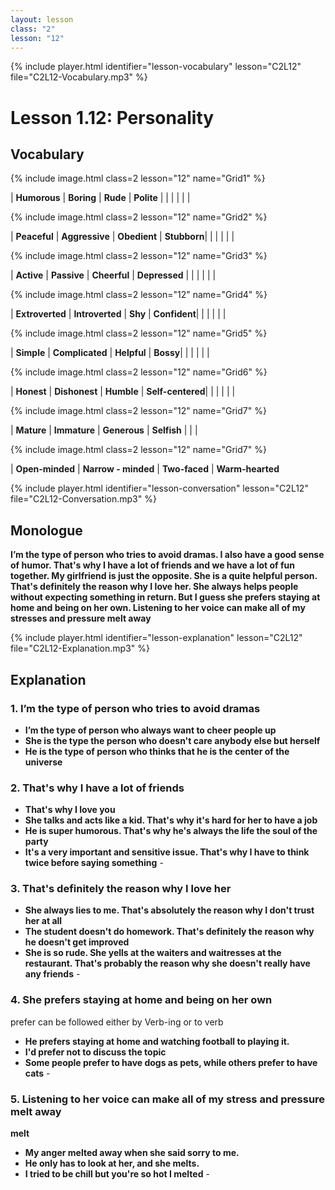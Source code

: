 ```yaml
---
layout: lesson
class: "2"
lesson: "12"	
---
```


{% include player.html identifier="lesson-vocabulary" lesson="C2L12" file="C2L12-Vocabulary.mp3" %}
# Lesson 1.12: Personality



## Vocabulary


{% include image.html class=2 lesson="12" name="Grid1" %}

| **Humorous** | **Boring**  | **Rude**  | **Polite**  | 
| | | | |

{% include image.html class=2 lesson="12" name="Grid2" %}

| **Peaceful** | **Aggressive**  | **Obedient**  | **Stubborn**| 
| | | | |

{% include image.html class=2 lesson="12" name="Grid3" %}

| **Active** | **Passive**  | **Cheerful**  | **Depressed**  | 
| | | | |

{% include image.html class=2 lesson="12" name="Grid4" %}

| **Extroverted** | **Introverted**  | **Shy**  | **Confident**| 
| | | | |

{% include image.html class=2 lesson="12" name="Grid5" %}

| **Simple** | **Complicated**  | **Helpful**  | **Bossy**| 
| | | | |

{% include image.html class=2 lesson="12" name="Grid6" %}

| **Honest** | **Dishonest**  | **Humble**  | **Self-centered**| 
| | | | |

{% include image.html class=2 lesson="12" name="Grid7" %}

| **Mature** | **Immature**  | **Generous** | **Selfish**
| | |

{% include image.html class=2 lesson="12" name="Grid7" %}

| **Open-minded** | **Narrow - minded**  | **Two-faced** | **Warm-hearted**

{% include player.html identifier="lesson-conversation" lesson="C2L12" file="C2L12-Conversation.mp3" %}
## Monologue

**I’m the type of person who tries to avoid dramas. I also have a good sense of humor. That's why I have a lot of friends and we have a lot of fun together. My girlfriend is just the opposite. She is a quite helpful person. That's definitely the reason why I love her. She always helps people without expecting something in return. But I guess she prefers staying at home and being on her own. Listening to her voice can make all of my stresses and pressure melt away** 
 

{% include player.html identifier="lesson-explanation" lesson="C2L12" file="C2L12-Explanation.mp3" %}
## Explanation


### 1. I’m the type of person who tries to avoid dramas 
- **I’m the type of person who always want to cheer people up**
- **She is the type the person who doesn't care anybody else but herself**
- **He is the type of person who thinks that he is the center of the universe** 


### 2. That's why I have a lot of friends
- **That's why I love you**
- **She talks and acts like a kid. That's why it's hard for her to have a job**
- **He is super humorous. That's why he's always the life the soul of the party**
- **It's a very important and sensitive issue. That's why I have to think twice before saying something** - 


### 3. That's definitely the reason why I love her 
- **She always lies to me. That's absolutely the reason why I don't trust her at all**
- **The student doesn't do homework. That's definitely the reason why he doesn't get improved**
- **She is so rude. She yells at the waiters and waitresses at the restaurant. That's probably the reason why she doesn't really have any friends** - 


### 4. She prefers staying at home and being on her own
prefer can be followed either by Verb-ing or  to verb
- **He prefers staying at home and watching football to playing it.**
- **I'd prefer not to discuss the topic**
- **Some people prefer to have dogs as pets, while others prefer to have cats** - 


### 5. Listening to her voice can make all of my stress and pressure melt away 
**melt**
- **My anger melted away when she said sorry to me.**
- **He only has to look at her, and she melts.**
- **I tried to be chill but you're so hot I melted** - 




